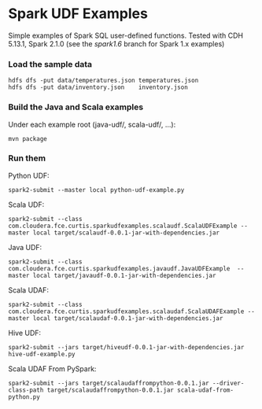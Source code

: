 # Spark UDF Examples 
Simple examples of Spark SQL user-defined functions. Tested with CDH 5.13.1, Spark 2.1.0 (see the *spark1.6* branch for Spark 1.x examples)

### Load the sample data
```
hdfs dfs -put data/temperatures.json temperatures.json
hdfs dfs -put data/inventory.json    inventory.json
```

### Build the Java and Scala examples
Under each example root (java-udf/, scala-udf/, ...):
<br/>
```
mvn package
```

### Run them
Python UDF:
<br/>
```
spark2-submit --master local python-udf-example.py
```

Scala UDF:
<br/>
```
spark2-submit --class com.cloudera.fce.curtis.sparkudfexamples.scalaudf.ScalaUDFExample --master local target/scalaudf-0.0.1-jar-with-dependencies.jar
```

Java UDF:
<br/>
```
spark2-submit --class com.cloudera.fce.curtis.sparkudfexamples.javaudf.JavaUDFExample  --master local target/javaudf-0.0.1-jar-with-dependencies.jar
```

Scala UDAF:
<br/>
```
spark2-submit --class com.cloudera.fce.curtis.sparkudfexamples.scalaudaf.ScalaUDAFExample --master local target/scalaudaf-0.0.1-jar-with-dependencies.jar
```

Hive UDF:
<br/>
```
spark2-submit --jars target/hiveudf-0.0.1-jar-with-dependencies.jar  hive-udf-example.py
```

Scala UDAF From PySpark:
<br/>
```
spark2-submit --jars target/scalaudaffrompython-0.0.1.jar --driver-class-path target/scalaudaffrompython-0.0.1.jar scala-udaf-from-python.py
```
